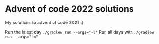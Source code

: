 # Advent of code 2022 solutions

My solutions to advent of code 2022 :)

Run the latest day `./gradlew run --args="-l"`
Run all days with `./gradlew run --args="-m"`